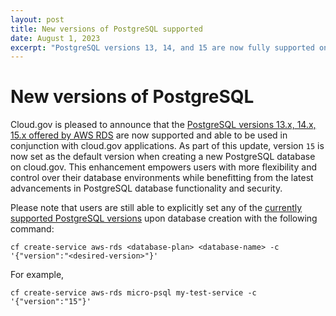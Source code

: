 ```yaml
---
layout: post
title: New versions of PostgreSQL supported
date: August 1, 2023
excerpt: "PostgreSQL versions 13, 14, and 15 are now fully supported on cloud.gov"
---
```


# New versions of PostgreSQL

Cloud.gov is pleased to announce that the [PostgreSQL versions 13.x, 14.x, 15.x offered by AWS RDS](https://docs.aws.amazon.com/AmazonRDS/latest/PostgreSQLReleaseNotes/postgresql-versions.html) are now supported and able to be used in conjunction with cloud.gov applications. As part of this update, version `15` is now set as the default version when creating a new PostgreSQL database on cloud.gov. This enhancement empowers users with more flexibility and control over their database environments while benefitting from the latest advancements in PostgreSQL database functionality and security. 

Please note that users are still able to explicitly set any of the [currently supported PostgreSQL versions](https://cloud.gov/docs/services/relational-database/#create-an-instance) upon database creation with the following command: 

```shell
cf create-service aws-rds <database-plan> <database-name> -c '{"version":"<desired-version>"}'
```

For example,

```shell
cf create-service aws-rds micro-psql my-test-service -c '{"version":"15"}'
```
